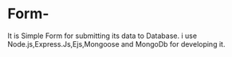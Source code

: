 # Form-
It is Simple Form for submitting its data to Database.
i use Node.js,Express.Js,Ejs,Mongoose and MongoDb for developing it.

